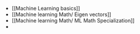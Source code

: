 - [[Machine Learning basics]]
- [[Machine learning Math/ Eigen vectors]]
- [[Machine learning Math/ ML Math Specialization]]
-